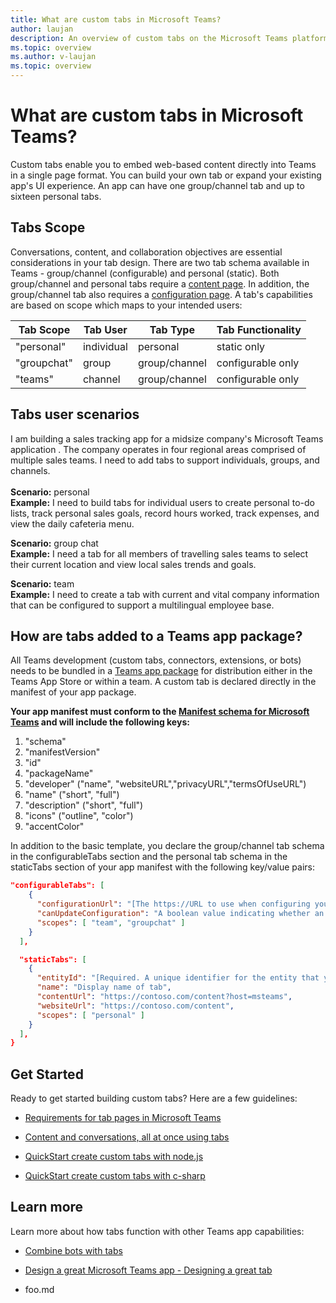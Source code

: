 ```yaml
---
title: What are custom tabs in Microsoft Teams?
author: laujan
description: An overview of custom tabs on the Microsoft Teams platform
ms.topic: overview
ms.author: v-laujan
ms.topic: overview
---
```

# What are custom tabs in Microsoft Teams?

Custom tabs enable you to embed web-based content directly into Teams in a single page format. You can build your own tab or expand your existing app's UI experience. An app can have one group/channel tab and up to sixteen personal tabs.

## Tabs Scope

Conversations, content, and collaboration objectives are essential considerations in your tab design. There are two tab schema available in Teams - group/channel (configurable) and personal (static). Both group/channel and personal tabs require a [content page](/msteams-platform/_old/concepts/tabs/tabs-content.md). In addition, the group/channel tab also requires a [configuration page](/msteams-platform/_old/concepts/tabs/tabs-configuration.md). A tab's capabilities are based on scope which maps to your intended users:

|Tab Scope|Tab User|Tab Type| Tab Functionality |
| --- | ---| --- | --- |
|"personal"|individual|personal|static only|
|"groupchat"|group| group/channel|configurable only|
|"teams"|channel| group/channel|configurable only|

## Tabs user scenarios

I am building a sales tracking app for a midsize company's Microsoft Teams application . The company operates in four regional areas comprised of multiple sales teams. I need to add tabs to support individuals, groups, and channels. \
\
**Scenario:** personal \
**Example:** I need to build tabs for individual users to create personal to-do lists, track  personal sales goals, record hours worked, track expenses, and view the daily cafeteria menu.

**Scenario:** group chat \
**Example:** I need a tab for all members of travelling sales teams to select their current location and view local sales trends and goals.

**Scenario:** team \
**Example:** I need to create a tab with current and vital company information that can be configured to support a multilingual employee base.

## How are tabs added to a Teams app package?

All Teams development (custom tabs, connectors, extensions, or bots) needs to be bundled in a [Teams app package](/msteams-platform/_old/concepts/apps/apps-package.md) for distribution either in the Teams App Store or within a team. A custom tab is declared directly in the manifest of your app package.

**Your app manifest must conform to the [Manifest schema for Microsoft Teams](/msteams-platform/_old/resources/schema/manifest-schema.md) and will include the following keys:**

1. "schema"
1. "manifestVersion"
1. "id"
1. "packageName"
1. "developer" ("name", "websiteURL","privacyURL","termsOfUseURL")
1. "name" ("short", "full")
1. "description" ("short", "full")
1. "icons" ("outline", "color")
1. "accentColor"

In addition to the basic template, you declare the group/channel tab schema in the configurableTabs section and the personal tab schema in the staticTabs section of your app manifest with the following key/value pairs:

```json
"configurableTabs": [
    {
      "configurationUrl": "[The https://URL to use when configuring your tab.]",
      "canUpdateConfiguration": "A boolean value indicating whether an instance of your tab's configuration can be updated by the user after creation. Default: "true"]",
      "scopes": [ "team", "groupchat" ]
    }
  ],
```

```json
  "staticTabs": [
    {
      "entityId": "[Required. A unique identifier for the entity that your tab displays]",
      "name": "Display name of tab",
      "contentUrl": "https://contoso.com/content?host=msteams",
      "websiteUrl": "https://contoso.com/content",
      "scopes": [ "personal" ]
    }
  ],
}
```

## Get Started

Ready to get started building custom tabs? Here are a few guidelines:

- [Requirements for tab pages in Microsoft Teams](/msteams-platform/_old/concepts/tabs/tabs-requirements.md)

- [Content and conversations, all at once using tabs](/msteams-platform/_old/resources/design/framework/tabs.md)

- [QuickStart create custom tabs with node.js](/msteams-platform/tabs/quickstarts/create-custom-tabs-with-node-js.md)

- [QuickStart create custom tabs with c-sharp](quickstart/foo.md)

## Learn more

Learn more about how tabs function with other Teams app capabilities:

- [Combine bots with tabs](/msteams-platform/_old/concepts/bots/bots-with-tabs.md)

- [Design a great Microsoft Teams app - Designing a great tab](/msteams-platform/_old/get-started/design.md)

- foo.md
